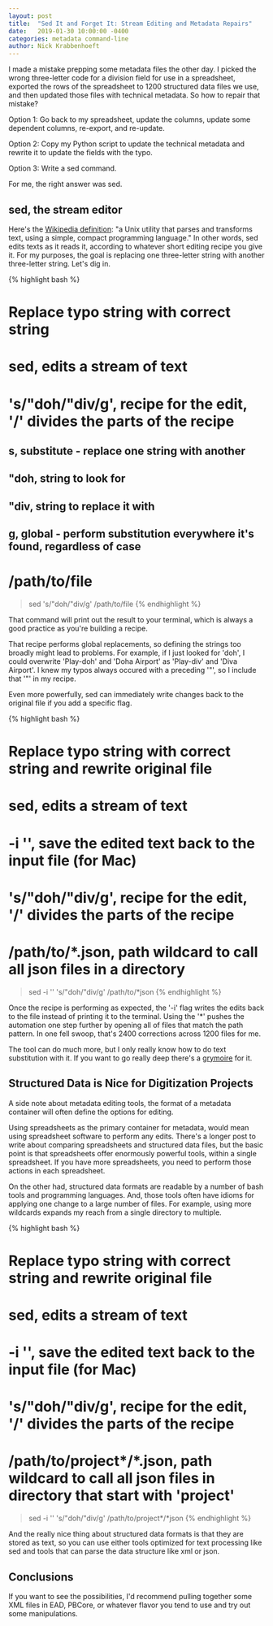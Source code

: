 ```yaml
---
layout: post
title:  "Sed It and Forget It: Stream Editing and Metadata Repairs"
date:   2019-01-30 10:00:00 -0400
categories: metadata command-line
author: Nick Krabbenhoeft
---
```


I made a mistake prepping some metadata files the other day. I picked the wrong three-letter code for a division field for use in a spreadsheet, exported the rows of the spreadsheet to 1200 structured data files we use, and then updated those files with technical metadata. So how to repair that mistake?

Option 1: Go back to my spreadsheet, update the columns, update some dependent columns, re-export, and re-update.

Option 2: Copy my Python script to update the technical metadata and rewrite it to update the fields with the typo.

Option 3: Write a sed command.

For me, the right answer was sed.

## sed, the stream editor
Here's the [Wikipedia definition](https://en.wikipedia.org/wiki/Sed): "a Unix utility that parses and transforms text, using a simple, compact programming language." In other words, sed edits texts as it reads it, according to whatever short editing recipe you give it. For my purposes, the goal is replacing one three-letter string with another three-letter string. Let's dig in.

{% highlight bash %}
# Replace typo string with correct string
# sed, edits a stream of text
# 's/"doh/"div/g', recipe for the edit, '/' divides the parts of the recipe
## s, substitute - replace one string with another
## "doh, string to look for
## "div, string to replace it with
## g, global - perform substitution everywhere it's found, regardless of case
# /path/to/file

> sed 's/"doh/"div/g' /path/to/file
{% endhighlight %}

That command will print out the result to your terminal, which is always a good practice as you're building a recipe.

That recipe performs global replacements, so defining the strings too broadly might lead to problems. For example, if I just looked for 'doh', I could overwrite 'Play-doh' and 'Doha Airport' as 'Play-div' and 'Diva Airport'. I knew my typos always occured with a preceding '"', so I include that '"' in my recipe.

Even more powerfully, sed can immediately write changes back to the original file if you add a specific flag. 

{% highlight bash %}
# Replace typo string with correct string and rewrite original file
# sed, edits a stream of text
# -i '', save the edited text back to the input file (for Mac)
# 's/"doh/"div/g', recipe for the edit, '/' divides the parts of the recipe
# /path/to/\*.json, path wildcard to call all json files in a directory 

> sed -i '' 's/"doh/"div/g' /path/to/\*json
{% endhighlight %}

Once the recipe is performing as expected, the '-i' flag writes the edits back to the file instead of printing it to the terminal. Using the '\*' pushes the automation one step further by opening all of files that match the path pattern. In one fell swoop, that's 2400 corrections across 1200 files for me.

The tool can do much more, but I only really know how to do text substitution with it. If you want to go really deep there's a [grymoire](http://www.grymoire.com/Unix/Sed.html) for it.

## Structured Data is Nice for Digitization Projects
A side note about metadata editing tools, the format of a metadata container will often define the options for editing.

Using spreadsheets as the primary container for metadata, would mean using spreadsheet software to perform any edits. There's a longer post to write about comparing spreadsheets and structured data files, but the basic point is that spreadsheets offer enormously powerful tools, within a single spreadsheet. If you have more spreadsheets, you need to perform those actions in each spreadsheet.

On the other had, structured data formats are readable by a number of bash tools and programming languages. And, those tools often have idioms for applying one change to a large number of files. For example, using more wildcards expands my reach from a single directory to multiple.

{% highlight bash %}
# Replace typo string with correct string and rewrite original file
# sed, edits a stream of text
# -i '', save the edited text back to the input file (for Mac)
# 's/"doh/"div/g', recipe for the edit, '/' divides the parts of the recipe
# /path/to/project\*/\*.json, path wildcard to call all json files in directory that start with 'project'

> sed -i '' 's/"doh/"div/g' /path/to/project\*/\*json
{% endhighlight %}

And the really nice thing about structured data formats is that they are stored as text, so you can use either tools optimized for text processing like sed and tools that can parse the data structure like xml or json.


## Conclusions
If you want to see the possibilities, I'd recommend pulling together some XML files in EAD, PBCore, or whatever flavor you tend to use and try out some manipulations.
